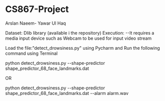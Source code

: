 # CS867-Project
Arslan Naeem- 
Yawar Ul Haq

Dataset:
Dlib library (available i the repository)
Execution:
--It requires a media input device such as Webcam to be used for input video stream

Load the file:"detect_drowsiness.py" using Pycharm and Run the following command using Terminal

 python detect_drowsiness.py --shape-predictor shape_predictor_68_face_landmarks.dat

OR

 python detect_drowsiness.py --shape-predictor shape_predictor_68_face_landmarks.dat --alarm alarm.wav
